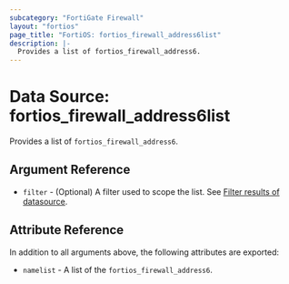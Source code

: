 ```yaml
---
subcategory: "FortiGate Firewall"
layout: "fortios"
page_title: "FortiOS: fortios_firewall_address6list"
description: |-
  Provides a list of fortios_firewall_address6.
---
```


# Data Source: fortios_firewall_address6list
Provides a list of `fortios_firewall_address6`.

## Argument Reference

* `filter` - (Optional) A filter used to scope the list. See [Filter results of datasource](https://registry.terraform.io/providers/fortinetdev/fortios/latest/docs/guides/fgt_filter).

## Attribute Reference

In addition to all arguments above, the following attributes are exported:

* `namelist` -  A list of the `fortios_firewall_address6`.
